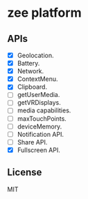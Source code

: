 # zee platform

## APIs

- [x] Geolocation.
- [x] Battery.
- [x] Network.
- [x] ContextMenu.
- [x] Clipboard.
- [ ] getUserMedia.
- [ ] getVRDisplays.
- [ ] media capabilities.
- [ ] maxTouchPoints.
- [ ] deviceMemory.
- [ ] Notification API.
- [ ] Share API.
- [x] Fullscreen API.

## License

MIT
